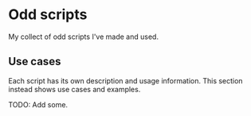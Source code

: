 # Odd scripts

My collect of odd scripts I've made and used.

## Use cases

Each script has its own description and usage information. This section instead
shows use cases and examples.

TODO: Add some.
